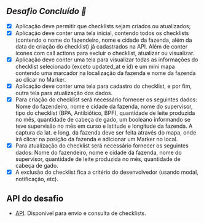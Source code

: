 ## *Desafio Concluído 🤯*

* [x] Aplicação deve permitir que checklists sejam criados ou atualizados;
* [x] Aplicação deve conter uma tela inicial, contendo todos os checklists (contendo o nome do fazendeiro, nome e cidade da fazenda, além da data de criação do checklist) já cadastrados na API. Além de conter ícones com call actions para excluir o checklist, atualizar ou visualizar.
* [x] Aplicação deve conter uma tela para visualizar todas as informações do checklist selecionado (exceto updated_at e id) e um mini mapa contendo uma marcador na localização da fazenda e nome da fazenda ao clicar no Marker. 
* [x] Aplicação deve conter uma tela para cadastro do checklist, e por fim, outra tela para atualização dos dados.
* [x] Para criação do checklist será necessário fornecer os seguintes dados: Nome do fazendeiro, nome e cidade da fazenda, nome do supervisor, tipo do checklist (BPA, Antibiótico, BPF), quantidade de leite produzida no mês, quantidade de cabeça de gado, um booleano informando se teve supervisão no mês em curso e latitude e longitude da fazenda. A captura da lat. e long. da fazenda deve ser feita através do mapa, onde irá clicar na posição da fazenda e adicionar um Marker no local.
* [x] Para atualização do checklist será necessário fornecer os seguintes dados: Nome do fazendeiro, nome e cidade da fazenda, nome do supervisor, quantidade de leite produzida no mês, quantidade de cabeça de gado.
* [x] A exclusão do checklist fica a critério do desenvolvedor (usando modal, notificação, etc).

## API do desafio

- [API](http://challenge-front-end.bovcontrol.com/documents/#/). Disponível para envio e consulta de checklists.
